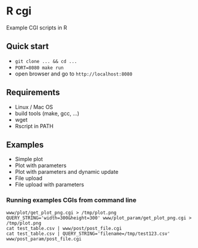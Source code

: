 # R cgi

Example CGI scripts in R

## Quick start

  * `git clone ... && cd ...`
  * `PORT=8080 make run`
  * open browser and go to `http://localhost:8080`

## Requirements

  * Linux / Mac OS
  * build tools (make, gcc, ...)
  * wget
  * Rscript in PATH

## Examples

  *  Simple plot
  *  Plot with parameters
  *  Plot with parameters and dynamic update
  *  File upload
  *  File upload with parameters

### Running examples CGIs from command line

```
www/plot/get_plot_png.cgi > /tmp/plot.png
QUERY_STRING='width=300&height=300' www/plot_param/get_plot_png.cgi > /tmp/plot.png
cat test_table.csv | www/post/post_file.cgi
cat test_table.csv | QUERY_STRING='filename=/tmp/test123.csv' www/post_param/post_file.cgi
```
